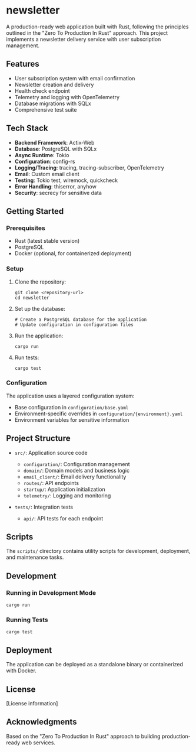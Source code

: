 # newsletter

A production-ready web application built with Rust, following the principles outlined in the "Zero To Production In Rust" approach. This project implements a newsletter delivery service with user subscription management.

## Features

- User subscription system with email confirmation
- Newsletter creation and delivery
- Health check endpoint
- Telemetry and logging with OpenTelemetry
- Database migrations with SQLx
- Comprehensive test suite

## Tech Stack

- **Backend Framework**: Actix-Web
- **Database**: PostgreSQL with SQLx
- **Async Runtime**: Tokio
- **Configuration**: config-rs
- **Logging/Tracing**: tracing, tracing-subscriber, OpenTelemetry
- **Email**: Custom email client
- **Testing**: Tokio test, wiremock, quickcheck
- **Error Handling**: thiserror, anyhow
- **Security**: secrecy for sensitive data

## Getting Started

### Prerequisites

- Rust (latest stable version)
- PostgreSQL
- Docker (optional, for containerized deployment)

### Setup

1. Clone the repository:
   ```
   git clone <repository-url>
   cd newsletter
   ```

2. Set up the database:
   ```
   # Create a PostgreSQL database for the application
   # Update configuration in configuration files
   ```

3. Run the application:
   ```
   cargo run
   ```

4. Run tests:
   ```
   cargo test
   ```

### Configuration

The application uses a layered configuration system:
- Base configuration in `configuration/base.yaml`
- Environment-specific overrides in `configuration/{environment}.yaml`
- Environment variables for sensitive information

## Project Structure

- `src/`: Application source code
   - `configuration/`: Configuration management
   - `domain/`: Domain models and business logic
   - `email_client/`: Email delivery functionality
   - `routes/`: API endpoints
   - `startup/`: Application initialization
   - `telemetry/`: Logging and monitoring

- `tests/`: Integration tests
   - `api/`: API tests for each endpoint

## Scripts

The `scripts/` directory contains utility scripts for development, deployment, and maintenance tasks.

## Development

### Running in Development Mode

```
cargo run
```

### Running Tests

```
cargo test
```

## Deployment

The application can be deployed as a standalone binary or containerized with Docker.

## License

[License information]

## Acknowledgments

Based on the "Zero To Production In Rust" approach to building production-ready web services.